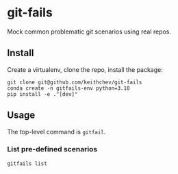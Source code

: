 # git-fails
Mock common problematic git scenarios using real repos.


## Install
Create a virtualenv, clone the repo, install the package:
```
git clone git@github.com/keithchev/git-fails
conda create -n gitfails-env python=3.10
pip install -e ."[dev]"
```


## Usage
The top-level command is `gitfail`.

### List pre-defined scenarios
```
gitfails list
```

